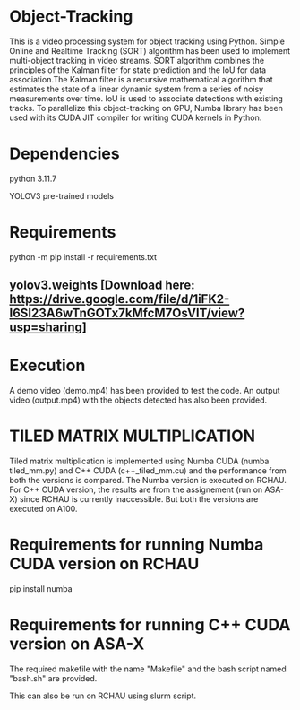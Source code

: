 # Object-Tracking
This is a video processing system for object tracking using Python. Simple Online and Realtime Tracking (SORT) algorithm has been used to
implement multi-object tracking in video streams. SORT algorithm combines the principles of the Kalman filter for state prediction and the IoU for data association.The Kalman filter is a recursive mathematical algorithm that estimates the state of a linear dynamic system from a series of noisy measurements over time. IoU is used to associate detections with existing tracks. To parallelize this object-tracking on GPU, Numba library has been used with its CUDA JIT compiler for writing CUDA kernels in Python.

# Dependencies
python 3.11.7

YOLOV3 pre-trained models

# Requirements
python -m pip install -r requirements.txt

## yolov3.weights [Download here: https://drive.google.com/file/d/1iFK2-I6SI23A6wTnGOTx7kMfcM7OsVlT/view?usp=sharing] 

# Execution 
A demo video (demo.mp4) has been provided to test the code. An output video (output.mp4) with the objects detected has also been provided.

# TILED MATRIX MULTIPLICATION 
Tiled matrix multiplication is implemented using Numba CUDA (numba tiled_mm.py) and C++ CUDA (c++_tiled_mm.cu) and the performance from both the versions is compared. The Numba version is executed on RCHAU. For C++ CUDA version, the results are from the assignement (run on ASA-X) since RCHAU is currently inaccessible. But both the versions are executed on A100.

# Requirements for running Numba CUDA version on RCHAU
pip install numba

# Requirements for running C++ CUDA version on ASA-X 
The required makefile with the name "Makefile" and the bash script named "bash.sh" are provided.

This can also be run on RCHAU using slurm script.
